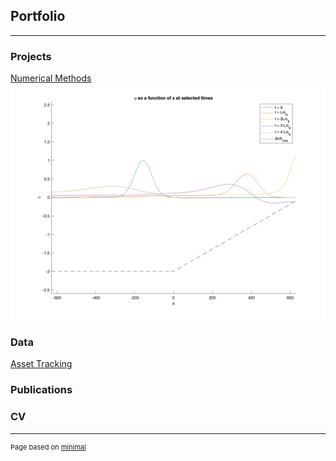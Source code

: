 ## Portfolio

---

### Projects

[Numerical Methods](/numerical_methods)
<img src="images/eta_pulse.png?raw=true"/>

### Data

[Asset Tracking](/asset_tracking)


### Publications


### CV

---
<p style="font-size:11px">Page based on <a href="https://pages-themes.github.io/minimal/">minimal</a></p>
<!-- Remove above link if you don't want to attibute -->
